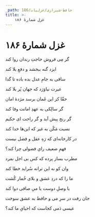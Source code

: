 ```yaml
---
_path: حافظ-شیرازی/غزلیات/186
title: >-
    غزل شمارهٔ ۱۸۶
---
```

# غزل شمارهٔ ۱۸۶

<div class="b" id="bn1"><div class="m1"><p>گر مِی فروش حاجتِ رندان روا کند</p></div>
<div class="m2"><p>ایزد گنه ببخشد و دفعِ بلا کند</p></div></div>
<div class="b" id="bn2"><div class="m1"><p>ساقی به جامِ عدل بده باده تا گدا</p></div>
<div class="m2"><p>غیرت نیاوَرَد که جهان پُر بلا کند</p></div></div>
<div class="b" id="bn3"><div class="m1"><p>حقّا کز این غَمان برسد مژدهٔ امان</p></div>
<div class="m2"><p>گر سالِکی به عهدِ امانت وفا کند</p></div></div>
<div class="b" id="bn4"><div class="m1"><p>گر رنج پیش آید و گر راحت ای حکیم</p></div>
<div class="m2"><p>نسبت مَکُن به غیر که این‌ها خدا کند</p></div></div>
<div class="b" id="bn5"><div class="m1"><p>در کارخانه‌ای که رَهِ عقل و فضل نیست</p></div>
<div class="m2"><p>فهمِ ضعیف رایِ فضولی چرا کند؟</p></div></div>
<div class="b" id="bn6"><div class="m1"><p>مطرب بساز پرده که کس بی اجل نمرد</p></div>
<div class="m2"><p>وان کو نه این ترانه سُراید خطا کند</p></div></div>
<div class="b" id="bn7"><div class="m1"><p>ما را که دردِ عشق و بلای خُمار کُشت</p></div>
<div class="m2"><p>یا وصلِ دوست یا میِ صافی دوا کند</p></div></div>
<div class="b" id="bn8"><div class="m1"><p>جان رفت در سرِ می و حافظ به عشق سوخت</p></div>
<div class="m2"><p>عیسی دَمی کجاست که احیایِ ما کند؟</p></div></div>

